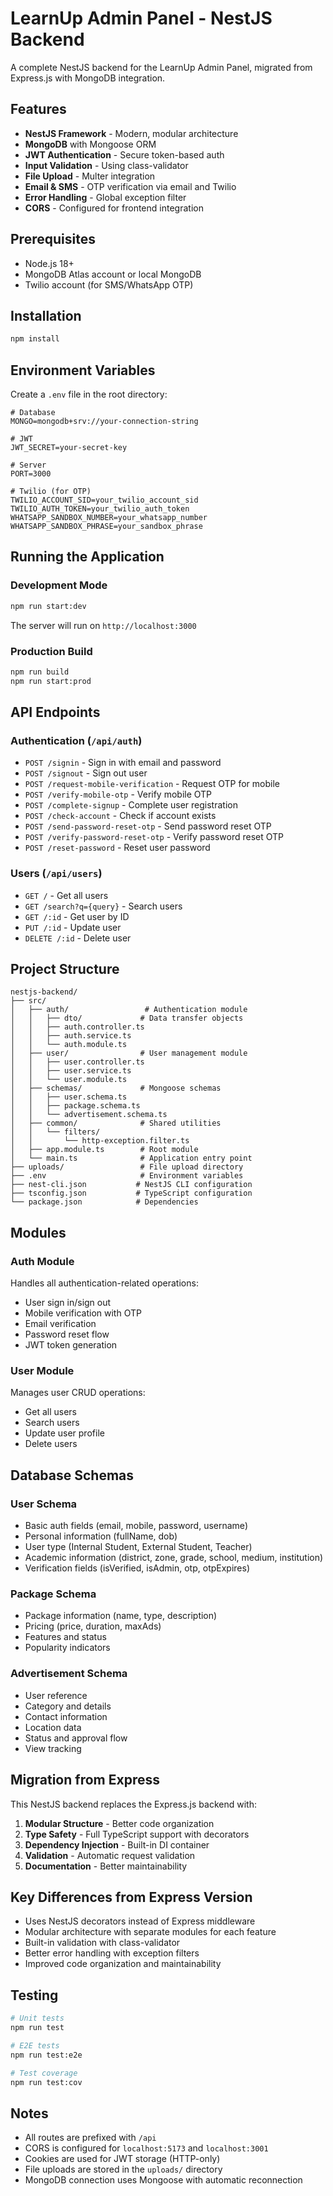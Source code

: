 # LearnUp Admin Panel - NestJS Backend

A complete NestJS backend for the LearnUp Admin Panel, migrated from Express.js with MongoDB integration.

## Features

- **NestJS Framework** - Modern, modular architecture
- **MongoDB** with Mongoose ORM
- **JWT Authentication** - Secure token-based auth
- **Input Validation** - Using class-validator
- **File Upload** - Multer integration
- **Email & SMS** - OTP verification via email and Twilio
- **Error Handling** - Global exception filter
- **CORS** - Configured for frontend integration

## Prerequisites

- Node.js 18+
- MongoDB Atlas account or local MongoDB
- Twilio account (for SMS/WhatsApp OTP)

## Installation

```bash
npm install
```

## Environment Variables

Create a `.env` file in the root directory:

```env
# Database
MONGO=mongodb+srv://your-connection-string

# JWT
JWT_SECRET=your-secret-key

# Server
PORT=3000

# Twilio (for OTP)
TWILIO_ACCOUNT_SID=your_twilio_account_sid
TWILIO_AUTH_TOKEN=your_twilio_auth_token
WHATSAPP_SANDBOX_NUMBER=your_whatsapp_number
WHATSAPP_SANDBOX_PHRASE=your_sandbox_phrase
```

## Running the Application

### Development Mode

```bash
npm run start:dev
```

The server will run on `http://localhost:3000`

### Production Build

```bash
npm run build
npm run start:prod
```

## API Endpoints

### Authentication (`/api/auth`)

- `POST /signin` - Sign in with email and password
- `POST /signout` - Sign out user
- `POST /request-mobile-verification` - Request OTP for mobile
- `POST /verify-mobile-otp` - Verify mobile OTP
- `POST /complete-signup` - Complete user registration
- `POST /check-account` - Check if account exists
- `POST /send-password-reset-otp` - Send password reset OTP
- `POST /verify-password-reset-otp` - Verify password reset OTP
- `POST /reset-password` - Reset user password

### Users (`/api/users`)

- `GET /` - Get all users
- `GET /search?q={query}` - Search users
- `GET /:id` - Get user by ID
- `PUT /:id` - Update user
- `DELETE /:id` - Delete user

## Project Structure

```
nestjs-backend/
├── src/
│   ├── auth/                 # Authentication module
│   │   ├── dto/             # Data transfer objects
│   │   ├── auth.controller.ts
│   │   ├── auth.service.ts
│   │   └── auth.module.ts
│   ├── user/                # User management module
│   │   ├── user.controller.ts
│   │   ├── user.service.ts
│   │   └── user.module.ts
│   ├── schemas/             # Mongoose schemas
│   │   ├── user.schema.ts
│   │   ├── package.schema.ts
│   │   └── advertisement.schema.ts
│   ├── common/              # Shared utilities
│   │   └── filters/
│   │       └── http-exception.filter.ts
│   ├── app.module.ts        # Root module
│   └── main.ts              # Application entry point
├── uploads/                 # File upload directory
├── .env                     # Environment variables
├── nest-cli.json           # NestJS CLI configuration
├── tsconfig.json           # TypeScript configuration
└── package.json            # Dependencies
```

## Modules

### Auth Module
Handles all authentication-related operations:
- User sign in/sign out
- Mobile verification with OTP
- Email verification
- Password reset flow
- JWT token generation

### User Module
Manages user CRUD operations:
- Get all users
- Search users
- Update user profile
- Delete users

## Database Schemas

### User Schema
- Basic auth fields (email, mobile, password, username)
- Personal information (fullName, dob)
- User type (Internal Student, External Student, Teacher)
- Academic information (district, zone, grade, school, medium, institution)
- Verification fields (isVerified, isAdmin, otp, otpExpires)

### Package Schema
- Package information (name, type, description)
- Pricing (price, duration, maxAds)
- Features and status
- Popularity indicators

### Advertisement Schema
- User reference
- Category and details
- Contact information
- Location data
- Status and approval flow
- View tracking

## Migration from Express

This NestJS backend replaces the Express.js backend with:

1. **Modular Structure** - Better code organization
2. **Type Safety** - Full TypeScript support with decorators
3. **Dependency Injection** - Built-in DI container
4. **Validation** - Automatic request validation
5. **Documentation** - Better maintainability

## Key Differences from Express Version

- Uses NestJS decorators instead of Express middleware
- Modular architecture with separate modules for each feature
- Built-in validation with class-validator
- Better error handling with exception filters
- Improved code organization and maintainability

## Testing

```bash
# Unit tests
npm run test

# E2E tests
npm run test:e2e

# Test coverage
npm run test:cov
```

## Notes

- All routes are prefixed with `/api`
- CORS is configured for `localhost:5173` and `localhost:3001`
- Cookies are used for JWT storage (HTTP-only)
- File uploads are stored in the `uploads/` directory
- MongoDB connection uses Mongoose with automatic reconnection
